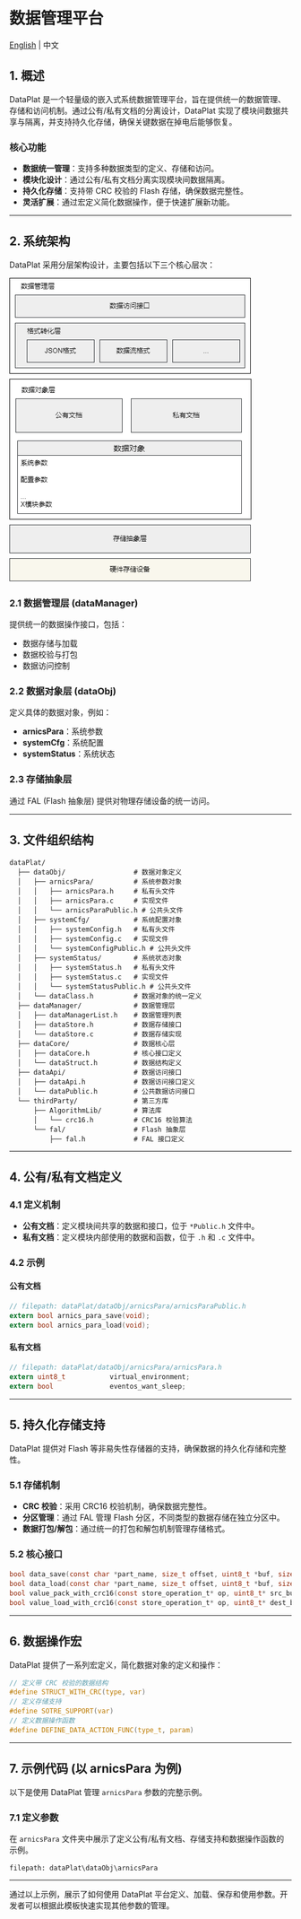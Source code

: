# 数据管理平台
[English](dataPlat.en.md) | 中文

## 1. 概述

DataPlat 是一个轻量级的嵌入式系统数据管理平台，旨在提供统一的数据管理、存储和访问机制。通过公有/私有文档的分离设计，DataPlat 实现了模块间数据共享与隔离，并支持持久化存储，确保关键数据在掉电后能够恢复。

### 核心功能
- **数据统一管理**：支持多种数据类型的定义、存储和访问。
- **模块化设计**：通过公有/私有文档分离实现模块间数据隔离。
- **持久化存储**：支持带 CRC 校验的 Flash 存储，确保数据完整性。
- **灵活扩展**：通过宏定义简化数据操作，便于快速扩展新功能。

---

## 2. 系统架构

DataPlat 采用分层架构设计，主要包括以下三个核心层次：

![dataplat架构](../document/picture/dataplat.png)

### 2.1 数据管理层 (dataManager)
提供统一的数据操作接口，包括：
- 数据存储与加载
- 数据校验与打包
- 数据访问控制
### 2.2 数据对象层 (dataObj)

定义具体的数据对象，例如：
- **arnicsPara**：系统参数
- **systemCfg**：系统配置
- **systemStatus**：系统状态

### 2.3 存储抽象层
通过 FAL (Flash 抽象层) 提供对物理存储设备的统一访问。

---

## 3. 文件组织结构

```
dataPlat/
  ├── dataObj/                 # 数据对象定义
  │   ├── arnicsPara/          # 系统参数对象
  │   │   ├── arnicsPara.h     # 私有头文件
  │   │   ├── arnicsPara.c     # 实现文件
  │   │   └── arnicsParaPublic.h # 公共头文件
  │   ├── systemCfg/           # 系统配置对象
  │   │   ├── systemConfig.h   # 私有头文件
  │   │   ├── systemConfig.c   # 实现文件
  │   │   └── systemConfigPublic.h # 公共头文件
  │   ├── systemStatus/        # 系统状态对象
  │   │   ├── systemStatus.h   # 私有头文件
  │   │   ├── systemStatus.c   # 实现文件
  │   │   └── systemStatusPublic.h # 公共头文件
  │   └── dataClass.h          # 数据对象的统一定义
  ├── dataManager/             # 数据管理层
  │   ├── dataManagerList.h    # 数据管理列表
  │   ├── dataStore.h          # 数据存储接口
  │   └── dataStore.c          # 数据存储实现
  ├── dataCore/                # 数据核心层
  │   ├── dataCore.h           # 核心接口定义
  │   └── dataStruct.h         # 数据结构定义
  ├── dataApi/                 # 数据访问接口
  │   ├── dataApi.h            # 数据访问接口定义
  │   └── dataPublic.h         # 公共数据访问接口
  └── thirdParty/              # 第三方库
      ├── AlgorithmLib/        # 算法库
      │   └── crc16.h          # CRC16 校验算法
      └── fal/                 # Flash 抽象层
          ├── fal.h            # FAL 接口定义
```

---

## 4. 公有/私有文档定义

### 4.1 定义机制
- **公有文档**：定义模块间共享的数据和接口，位于 `*Public.h` 文件中。
- **私有文档**：定义模块内部使用的数据和函数，位于 `.h` 和 `.c` 文件中。

### 4.2 示例
#### 公有文档
```c
// filepath: dataPlat/dataObj/arnicsPara/arnicsParaPublic.h
extern bool arnics_para_save(void);
extern bool arnics_para_load(void);
```

#### 私有文档
```c
// filepath: dataPlat/dataObj/arnicsPara/arnicsPara.h
extern uint8_t           virtual_environment;  
extern bool              eventos_want_sleep;
```

---

## 5. 持久化存储支持

DataPlat 提供对 Flash 等非易失性存储器的支持，确保数据的持久化存储和完整性。

### 5.1 存储机制
- **CRC 校验**：采用 CRC16 校验机制，确保数据完整性。
- **分区管理**：通过 FAL 管理 Flash 分区，不同类型的数据存储在独立分区中。
- **数据打包/解包**：通过统一的打包和解包机制管理存储格式。

### 5.2 核心接口
```c
bool data_save(const char *part_name, size_t offset, uint8_t *buf, size_t len);
bool data_load(const char *part_name, size_t offset, uint8_t *buf, size_t len);
bool value_pack_with_crc16(const store_operation_t* op, uint8_t* src_buf, size_t src_len);
bool value_load_with_crc16(const store_operation_t* op, uint8_t* dest_buf, size_t dest_len);
```

---

## 6. 数据操作宏

DataPlat 提供了一系列宏定义，简化数据对象的定义和操作：

```c
// 定义带 CRC 校验的数据结构
#define STRUCT_WITH_CRC(type, var) 
// 定义存储支持
#define SOTRE_SUPPORT(var) 
// 定义数据操作函数
#define DEFINE_DATA_ACTION_FUNC(type_t, param) 
```

---

## 7. 示例代码 (以 arnicsPara 为例)

以下是使用 DataPlat 管理 `arnicsPara` 参数的完整示例。

### 7.1 定义参数

在 `arnicsPara` 文件夹中展示了定义公有/私有文档、存储支持和数据操作函数的示例。

```
filepath: dataPlat\dataObj\arnicsPara
```


---

通过以上示例，展示了如何使用 DataPlat 平台定义、加载、保存和使用参数。开发者可以根据此模板快速实现其他参数的管理。
